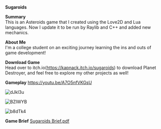 **Sugaroids**

**Summary**  
This is an Asteroids game that I created using the Love2D and Lua languages. Now I update it to be run by Raylib and C++ and added new mechanics.

**About Me**  
I'm a college student on an exciting journey learning the ins and outs of game development!

**Download Game**  
Head over to itch.io(https://kapnack.itch.io/sugaroids) to download Planet Destroyer, and feel free to explore my other projects as well!

**Gameplay**
https://youtu.be/A7O5nfVKGsU

![dJkI3u](https://github.com/user-attachments/assets/8e54e101-c159-4a3c-b64e-5e7a6037d858)

![BZIWYB](https://github.com/user-attachments/assets/1090dc3c-9458-4050-9a84-e0257b39dcb3)

![b8dTk4](https://github.com/user-attachments/assets/cde8cd6b-a219-400f-aa25-fd7827655d45)

**Game Brief**
[Sugaroids Brief.pdf](https://github.com/user-attachments/files/17571517/Sugaroids.Brief.pdf)
